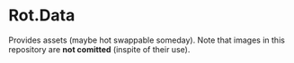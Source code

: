 # Rot.Data
Provides assets (maybe hot swappable someday). Note that images in this repository are **not comitted** (inspite of their use).
